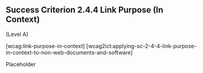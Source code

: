## Success Criterion 2.4.4 Link Purpose (In Context)

(Level A)

[wcag:link-purpose-in-context]
[wcag2ict:applying-sc-2-4-4-link-purpose-in-context-to-non-web-documents-and-software]

Placeholder
